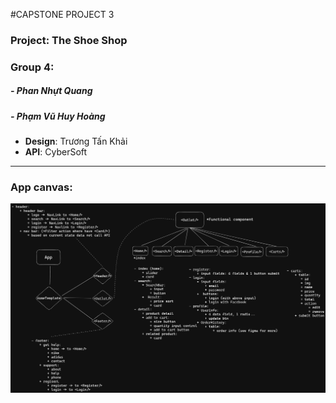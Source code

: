 #CAPSTONE PROJECT 3
###  Project: The Shoe Shop
### Group 4:
##### - Phan Nhựt Quang
##### - Phạm Vũ Huy Hoàng

+ **Design**: Trương Tấn Khải
+ **API**: CyberSoft
---
### App canvas:
<img src="./capstone3Comp.excalidraw.png">